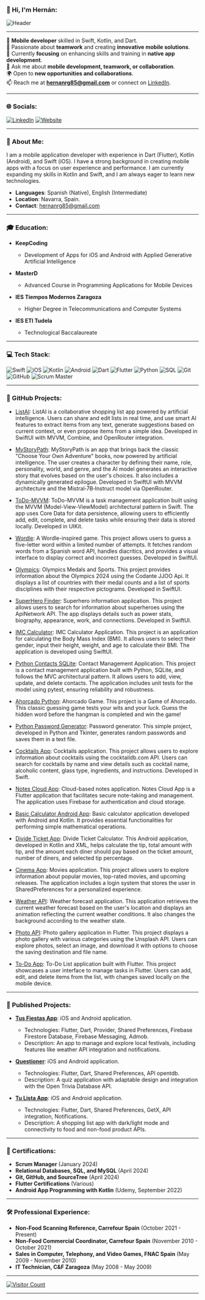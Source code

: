 ### 👋 Hi, I'm Hernán:

![Header](https://live.staticflickr.com/65535/53795777117_d05af880b5_o.png)

---

🔧 **Mobile developer** skilled in Swift, Kotlin, and Dart.<br>
🚀 Passionate about **teamwork** and creating **innovative mobile solutions**.<br>
📱 Currently **focusing** on enhancing skills and training in **native app development**.<br>
💬 Ask me about **mobile development, teamwork, or collaboration**.<br>
🌍 Open to **new opportunities and collaborations**.<br>
📫 Reach me at **hernanrg85@gmail.com** or connect on [LinkedIn](https://www.linkedin.com/in/hern%C3%A1n-rodr%C3%ADguez-garnica/).

---

### 🌐 Socials:
[![LinkedIn](https://img.shields.io/badge/LinkedIn-%230077B5.svg?logo=linkedin&logoColor=white)](https://www.linkedin.com/in/hern%C3%A1n-rodr%C3%ADguez-garnica/)
[![Website](https://img.shields.io/badge/Website-hernan--rodriguez.com-blue?style=flat&logo=google-chrome&logoColor=white)](https://hernan-rodriguez.com/)

---

### 💼 About Me:

I am a mobile application developer with experience in Dart (Flutter), Kotlin (Android), and Swift (iOS). I have a strong background in creating mobile apps with a focus on user experience and performance. I am currently expanding my skills in Kotlin and Swift, and I am always eager to learn new technologies.

- **Languages**: Spanish (Native), English (Intermediate)
- **Location**: Navarra, Spain.
- **Contact**: hernanrg85@gmail.com

---

### 🎓 Education:

- **KeepCoding**
  - Development of Apps for iOS and Android with Applied Generative Artificial Intelligence

- **MasterD**
  - Advanced Course in Programming Applications for Mobile Devices

- **IES Tiempos Modernos Zaragoza**
  - Higher Degree in Telecommunications and Computer Systems

- **IES ETI Tudela**
  - Technological Baccalaureate

---

### 💻 Tech Stack:
![Swift](https://img.shields.io/badge/Swift-%23FA7343.svg?style=for-the-badge&logo=swift&logoColor=white)
![iOS](https://img.shields.io/badge/iOS-%23000000.svg?style=for-the-badge&logo=ios&logoColor=white)
![Kotlin](https://img.shields.io/badge/Kotlin-%237F52FF.svg?style=for-the-badge&logo=kotlin&logoColor=white)
![Android](https://img.shields.io/badge/Android-%233DDC84.svg?style=for-the-badge&logo=android&logoColor=white)
![Dart](https://img.shields.io/badge/Dart-%230175C2.svg?style=for-the-badge&logo=dart&logoColor=white)
![Flutter](https://img.shields.io/badge/Flutter-%2302569B.svg?style=for-the-badge&logo=flutter&logoColor=white)
![Python](https://img.shields.io/badge/Python-%233776AB.svg?style=for-the-badge&logo=python&logoColor=white)
![SQL](https://img.shields.io/badge/SQL-%230074B6.svg?style=for-the-badge&logo=sqlite&logoColor=white)
![Git](https://img.shields.io/badge/Git-%23F05032.svg?style=for-the-badge&logo=git&logoColor=white)
![GitHub](https://img.shields.io/badge/GitHub-%23121011.svg?style=for-the-badge&logo=github&logoColor=white)
![Scrum Master](https://img.shields.io/badge/Scrum_Master-%234EA94B.svg?style=for-the-badge)

---

### 📁 GitHub Projects:

- [ListAI](https://github.com/HerniRG/ListAI): ListAI is a collaborative shopping list app powered by artificial intelligence. Users can share and edit lists in real time, and use smart AI features to extract items from any text, generate suggestions based on current context, or even propose items from a simple idea. Developed in SwiftUI with MVVM, Combine, and OpenRouter integration.

- [MyStoryPath](https://github.com/HerniRG/MyStoryPath): MyStoryPath is an app that brings back the classic "Choose Your Own Adventure" books, now powered by artificial intelligence. The user creates a character by defining their name, role, personality, world, and genre, and the AI model generates an interactive story that evolves based on the user's choices. It also includes a dynamically generated epilogue. Developed in SwiftUI with MVVM architecture and the Mistral‑7B‑Instruct model via OpenRouter.

- [ToDo-MVVM](https://github.com/HerniRG/ToDo-MVVM): ToDo-MVVM is a task management application built using the MVVM (Model-View-ViewModel) architectural pattern in Swift. The app uses Core Data for data persistence, allowing users to efficiently add, edit, complete, and delete tasks while ensuring their data is stored locally. Developed in UIKit.
  
- [Wordle](https://github.com/HerniRG/Wordle-SwiftUI): A Wordle-inspired game. This project allows users to guess a five-letter word within a limited number of attempts. It fetches random words from a Spanish word API, handles diacritics, and provides a visual interface to display correct and incorrect guesses. Developed in SwiftUI.

- [Olympics](https://github.com/HerniRG/Olympics): Olympics Medals and Sports.
  This project provides information about the Olympics 2024 using the Codante JJOO Api. It displays a list of countries with their medal counts and a list of sports disciplines with their respective pictograms. Developed in SwiftUI.

- [SuperHero Finder](https://github.com/HerniRG/SuperHero-Finder): Superhero information application.
  This project allows users to search for information about superheroes using the ApiNetwork API. The app displays details such as power stats, biography, appearance, work, and connections. Developed in SwiftUI.

- [IMC Calculator](https://github.com/HerniRG/IMC-Calculator): IMC Calculator Application.
  This project is an application for calculating the Body Mass Index (BMI). It allows users to select their gender, input their height, weight, and age to calculate their BMI. The application is developed using SwiftUI.

- [Python Contacts SQLite](https://github.com/HerniRG/python_contacts_sqlite): Contact Management Application.
  This project is a contact management application built with Python, SQLite, and follows the MVC architectural pattern. It allows users to add, view, update, and delete contacts. The application includes unit tests for the model using pytest, ensuring reliability and robustness.

- [Ahorcado Python](https://github.com/HerniRG/AhorcadoPython): Ahorcado Game.
  This project is a Game of Ahorcado. This classic guessing game tests your wits and your luck. Guess the hidden word before the hangman is completed and win the game!
  
- [Python Password Generator](https://github.com/HerniRG/PythonPasswordGenerator): Password generator.
  This simple project, developed in Python and Tkinter, generates random passwords and saves them in a text file.
  
- [Cocktails App](https://github.com/HerniRG/Cocktails): Cocktails application.
  This project allows users to explore information about cocktails using the cocktaildb.com API. Users can search for cocktails by name and view details such as cocktail name, alcoholic content, glass type, ingredients, and instructions. Developed in Swift.
  
- [Notes Cloud App](https://github.com/HerniRG/notes_-todo_firebase_stream): Cloud-based notes application.
  Notes Cloud App is a Flutter application that facilitates secure note-taking and management. The application uses Firebase for authentication and cloud storage.
  
- [Basic Calculator Android App](https://github.com/HerniRG/calculadora-Android): Basic calculator application developed with Android and Kotlin. It provides essential functionalities for performing simple mathematical operations.
  
- [Divide Ticket App](https://github.com/HerniRG/Divide-Ticket-App): Divide Ticket Calculator.
  This Android application, developed in Kotlin and XML, helps calculate the tip, total amount with tip, and the amount each diner should pay based on the ticket amount, number of diners, and selected tip percentage.
  
- [Cinema App](https://github.com/HerniRG/cinema): Movies application.
  This project allows users to explore information about popular movies, top-rated movies, and upcoming releases. The application includes a login system that stores the user in SharedPreferences for a personalized experience.
  
- [Weather API](https://github.com/HerniRG/weather_api): Weather forecast application.
  This application retrieves the current weather forecast based on the user's location and displays an animation reflecting the current weather conditions. It also changes the background according to the weather state.
  
- [Photo API](https://github.com/HerniRG/photo_api): Photo gallery application in Flutter.
  This project displays a photo gallery with various categories using the Unsplash API. Users can explore photos, select an image, and download it with options to choose the saving destination and file name.
  
- [To-Do App](https://github.com/HerniRG/to_do_app): To-Do List application built with Flutter.
  This project showcases a user interface to manage tasks in Flutter. Users can add, edit, and delete items from the list, with changes saved locally on the mobile device.

---

### 📁 Published Projects:

- **[Tus Fiestas App](https://link-to.app/ejgjAXoGcY)**: iOS and Android application.
  - Technologies: Flutter, Dart, Provider, Shared Preferences, Firebase Firestore Database, Firebase Messaging, Admob.
  - Description: An app to manage and explore local festivals, including features like weather API integration and notifications.

- **[Questioner](https://link-to.app/pBhAMnTU8s)**: iOS and Android application.
  - Technologies: Flutter, Dart, Shared Preferences, API opentdb.
  - Description: A quiz application with adaptable design and integration with the Open Trivia Database API.

- **[Tu Lista App](https://link-to.app/tDfybpi4m7)**: iOS and Android application.
  - Technologies: Flutter, Dart, Shared Preferences, GetX, API integration, Notifications.
  - Description: A shopping list app with dark/light mode and connectivity to food and non-food product APIs.

---

### 📜 Certifications:

- **Scrum Manager** (January 2024)
- **Relational Databases, SQL, and MySQL** (April 2024)
- **Git, GitHub, and SourceTree** (April 2024)
- **Flutter Certifications** (Various)
- **Android App Programming with Kotlin** (Udemy, September 2022)

---

### 🛠️ Professional Experience:

- **Non-Food Scanning Reference, Carrefour Spain** (October 2021 - Present)
- **Non-Food Commercial Coordinator, Carrefour Spain** (November 2010 - October 2021)
- **Sales in Computer, Telephony, and Video Games, FNAC Spain** (May 2009 - November 2010)
- **IT Technician, C&F Zaragoza** (May 2008 - May 2009)

---

[![Visitor Count](https://visitcount.itsvg.in/api?id=HerniRG&icon=0&color=0)](https://visitcount.itsvg.in)

---

